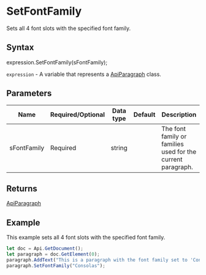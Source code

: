 # SetFontFamily

Sets all 4 font slots with the specified font family.

## Syntax

expression.SetFontFamily(sFontFamily);

`expression` - A variable that represents a [ApiParagraph](../ApiParagraph.md) class.

## Parameters

| **Name** | **Required/Optional** | **Data type** | **Default** | **Description** |
| ------------- | ------------- | ------------- | ------------- | ------------- |
| sFontFamily | Required | string |  | The font family or families used for the current paragraph. |

## Returns

[ApiParagraph](../../ApiParagraph/ApiParagraph.md)

## Example

This example sets all 4 font slots with the specified font family.

```javascript
let doc = Api.GetDocument();
let paragraph = doc.GetElement(0);
paragraph.AddText("This is a paragraph with the font family set to 'Consolas'.");
paragraph.SetFontFamily("Consolas");
```

